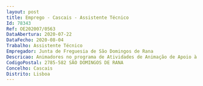 ```yaml
--- 
layout: post
title: Emprego - Cascais - Assistente Técnico
Id: 78343
Ref: OE202007/0563
DataAbertura: 2020-07-22
DataFecho: 2020-08-04
Trabalho: Assistente Técnico
Empregador: Junta de Freguesia de São Domingos de Rana
Descricao: Animadores no programa de Atividades de Animação de Apoio à Família (AAAF) e Componente de Apoio à Familia (CAF), nos dominios de expressão fisico motora, expressões artísticas, plásticas, dramáticas, dança e musicais.
CodigoPostal: 2785-582 SÃO DOMINGOS DE RANA
Concelho: Cascais
Distrito: Lisboa
--- 
```

